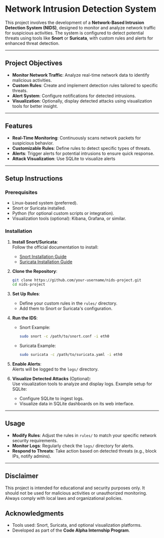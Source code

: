 # Network Intrusion Detection System  

This project involves the development of a **Network-Based Intrusion Detection System (NIDS)**, designed to monitor and analyze network traffic for suspicious activities. The system is configured to detect potential threats using tools like **Snort** or **Suricata**, with custom rules and alerts for enhanced threat detection.  

---

## **Project Objectives**  
- **Monitor Network Traffic**: Analyze real-time network data to identify malicious activities.  
- **Custom Rules**: Create and implement detection rules tailored to specific threats.  
- **Alert System**: Configure notifications for detected intrusions.  
- **Visualization**: Optionally, display detected attacks using visualization tools for better insight.  

---

## **Features**  
- **Real-Time Monitoring**: Continuously scans network packets for suspicious behavior.  
- **Customizable Rules**: Define rules to detect specific types of threats.  
- **Alerts**: Trigger alerts for potential intrusions to ensure quick response.  
- **Attack Visualization**: Use SQLite to visualize alerts  

---

## **Setup Instructions**  

### Prerequisites  
- Linux-based system (preferred).  
- Snort or Suricata installed.  
- Python (for optional custom scripts or integration).  
- Visualization tools (optional): Kibana, Grafana, or similar.  

### Installation  
1. **Install Snort/Suricata**:  
   Follow the official documentation to install:  
   - [Snort Installation Guide](https://www.snort.org/)  
   - [Suricata Installation Guide](https://suricata.io/)  

2. **Clone the Repository**:  
   ```bash  
   git clone https://github.com/your-username/nids-project.git  
   cd nids-project  
   ```  

3. **Set Up Rules**:  
   - Define your custom rules in the `rules/` directory.  
   - Add them to Snort or Suricata's configuration.  

4. **Run the IDS**:  
   - Snort Example:  
     ```bash  
     sudo snort -c /path/to/snort.conf -i eth0  
     ```  
   - Suricata Example:  
     ```bash  
     sudo suricata -c /path/to/suricata.yaml -i eth0  
     ```  

5. **Enable Alerts**:  
   Alerts will be logged to the `logs/` directory.  

6. **Visualize Detected Attacks** (Optional):  
   Use visualization tools to analyze and display logs. Example setup for SQLite:  
   - Configure SQLite to ingest logs.  
   - Visualize data in SQLite dashboards on its web interface.  

---

## **Usage**  
- **Modify Rules**: Adjust the rules in `rules/` to match your specific network security requirements.  
- **Monitor Logs**: Regularly check the `logs/` directory for alerts.  
- **Respond to Threats**: Take action based on detected threats (e.g., block IPs, notify admins).  

---

## **Disclaimer**  
This project is intended for educational and security purposes only. It should not be used for malicious activities or unauthorized monitoring. Always comply with local laws and organizational policies.  

## **Acknowledgments**  
- Tools used: Snort, Suricata, and optional visualization platforms.  
- Developed as part of the **Code Alpha Internship Program**.  
